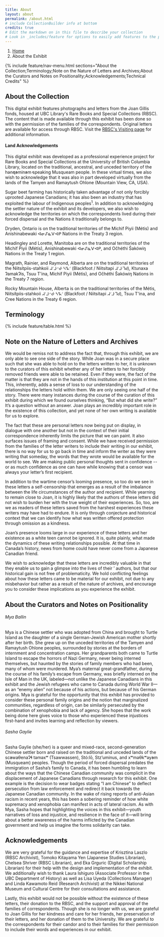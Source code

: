 ```yaml
---
title: About
layout: about
permalink: /about.html
# include CollectionBuilder info at bottom
credits: true
# Edit the markdown on in this file to describe your collection
# Look in _includes/feature for options to easily add features to the page
---
```

<nav style="--bs-breadcrumb-divider: url(&#34;data:image/svg+xml,%3Csvg xmlns='http://www.w3.org/2000/svg' width='8' height='8'%3E%3Cpath d='M2.5 0L1 1.5 3.5 4 1 6.5 2.5 8l4-4-4-4z' fill='currentColor'/%3E%3C/svg%3E&#34;);" aria-label="breadcrumb">
  <ol class="breadcrumb">
    <li class="breadcrumb-item"><a href="#">Home</a></li>
    <li class="breadcrumb-item active" aria-current="page">About the Exhibit</li>
  </ol>
</nav>
{% include feature/nav-menu.html sections="About the Collection;Terminology;Note on the Nature of Letters and Archives;About the Curators and Notes on Positionality;Acknowledgements;Technical Credits" %}

## About the Collection

This digital exhibit features photographs and letters from the Joan Gillis fonds, housed at UBC Library's Rare Books and Special Collections (RBSC). The content that is made available through this exhibit has been done so with the permission of the families of the correspondents. Original letters are available for access through RBSC. Visit the <a href="https://rbsc.library.ubc.ca/visiting/">RBSC's Visiting page</a> for additional information.
  
<h4>Land Acknowledgements</h4>

This digital exhibit was developed as a professional experience project for Rare Books and Special Collections at the University of British Columbia Library, located on the traditional, ancestral, and unceded territory of the hən̓q̓əmin̓əm̓ speaking Musqueam people. In these virtual times, we also wish to acknowledge that it was also in part developed virtually from the lands of the Tamyen and Ramaytush Ohlone (Mountain View, CA, USA).

Sugar beet farming has historically taken advantage of not only forcibly uprooted Japanese Canadians; it has also been an industry that has exploited the labour of Indigenous peoples<sup>1</sup>. In addition to acknowledging the settler nature of the exhibit and its developers, we also wish to acknowledge the territories on which the correspondents lived during their forced dispersal and the Nations it traditionally belongs to.

Dryden, Ontario is on the traditional territories of the Michif Piyii (Métis) and Anishinabewaki ᐊᓂᔑᓈᐯᐗᑭ Nations in the Treaty 3 region.

Headingley and Lorette, Manitoba are on the traditional territories of the Michif Piyii (Métis), Anishinabewaki ᐊᓂᔑᓈᐯᐗᑭ, and Očhéthi Šakówiŋ Nations in the Treaty 1 region.

Magrath, Rainier, and Raymond, Alberta are on the traditional territories of the Niitsítpiis-stahkoii ᖹᐟᒧᐧᐨᑯᐧ ᓴᐦᖾᐟ (Blackfoot / Niitsítapi ᖹᐟᒧᐧᒣᑯ), Ktunaxa ɁamakɁis, Tsuu T'ina, Michif Piyii (Métis), and Očhéthi Šakówiŋ Nations in the Treaty 7 region.

Rocky Mountain House, Alberta is on the traditional territories of the Métis, Niitsítpiis-stahkoii ᖹᐟᒧᐧᐨᑯᐧ ᓴᐦᖾᐟ (Blackfoot / Niitsítapi ᖹᐟᒧᐧᒣᑯ), Tsuu T'ina, and Cree Nations in the Treaty 6 region.

## Terminology

<div class="container">
	<div class="row">
		 <div class="col-md-10 mx-auto">
		{% include feature/table.html %}
		</div>
	</div>
	</div>

## Note on the Nature of Letters and Archives 

We would be remiss not to address the fact that, through this exhibit, we are only able to see one side of the story. While Joan was in a secure place such that she was able to hold on to the letters written to her, it is unknown to the curators of this exhibit whether any of her letters to her forcibly removed friends were able to be retained. Even if they were, the fact of the matter is that they are not in the hands of this institution at this point in time. This, inherently, adds a sense of loss to our understanding of the relationships the letters hold within them. We are only seeing one half of the story. There were many instances during the course of the curation of this exhibit during which we found ourselves thinking, “But what did she write?” It’s a question without an answer. Joan plays an incredibly important role in the existence of this collection, and yet none of her own writing is available for us to explore.

The fact that these are personal letters now being put on display, in dialogue with one another but not in the context of their initial correspondence inherently limits the picture that we can paint. It also surfaces issues of framing and consent. While we have received permission from the families of the letter writers to include their writing in our exhibit, there is no way for us to go back in time and inform the writer as they were writing that someday, the words that they wrote would be available for the world to see. We are making public personal thoughts sent in confidence -- or as much confidence as one can have while knowing that a censor was always your letter’s first recipient.

In addition to the wartime censor’s looming presence, so too do we see in these letters a self-censorship that emerges as a result of the imbalance between the life circumstances of the author and recipient. While yearning to remain close to Joan, it is highly likely that the authors of these letters did not wish to burden her with the true weight of their experiences. So, too, are we as readers of these letters saved from the harshest experiences these writers may have had to endure. It is only through conjecture and historical context that we can identify how what was written offered protection through omission as a kindness.

Joan’s presence looms large in our experience of these letters and her existence as a white teen cannot be ignored. It is, quite plainly, what made the dynamics of these writing relationships possible. At that time in Canada’s history, news from home could have never come from a Japanese Canadian friend.

We wish to acknowledge that these letters are incredibly valuable in that they enable us to gain a glimpse into the lives of their ’ authors, but that our historical gain is not free of problematicity. We hold conflicting feelings about how these letters came to be material for our exhibit, not due to any misbehavior but rather as a result of the nature of archives, and encourage you to consider these implications as you experience the exhibit.

## About the Curators and Notes on Positionality

<h6>Mya Ballin</h6>
Mya is a Chinese settler who was adopted from China and brought to Turtle Island as the daughter of a single German-Jewish American mother shortly after her birth. She grew up on the unceded territories of the Tamyen and Ramaytush Ohlone peoples, surrounded by stories at the borders of internment and concentration camps. Her grandparents both came to Turtle Island to escape the horrors of Nazi Germany, never being interned themselves, but haunted by the stories of family members who had been, many of whom were murdered. Mya’s maternal great-grandfather, during the course of his family’s escape from Germany, was briefly interned on the Isle of Man in the UK, labeled—not unlike the Japanese Canadians in this exhibit and the Jewish refugees who came to Canada during World War II—as an “enemy alien” not because of his actions, but because of his German origins. Mya is grateful for the opportunity that this exhibit has provided to consider these personal family origins and the notion that marginalized communities, regardless of origin, can be similarly persecuted by the combination of xenophobia and lack of agency. She hopes that the work being done here gives voice to those who experienced these injustices first-hand and invites learning and reflection by viewers.
<br>
<h6>Sasha Gaylie</h6>
Sasha Gaylie (she/her) is a queer and mixed-race, second-generation Chinese settler born and raised on the traditional and unceded lands of the sc̓əwaθenaɁɬ təməxʷ (Tsawwassen), Stó:lō, Stz’uminus, and xʷməθkʷəy̓əm (Musqueam) peoples. Though the period of forced dispersal predates the immigration of Sasha’s family to Canada, it has been humbling to learn about the ways that the Chinese Canadian community was complicit in the displacement of Japanese Canadians through research for this exhibit. One example is the decision to wear badges stating “I am Chinese” to deflect persecution from law enforcement and redirect it back towards the Japanese Canadian community. In the wake of rising reports of anti-Asian racism in recent years, this has been a sobering reminder of how white supremacy and xenophobia can manifest in acts of lateral racism. As with Mya, Sasha hopes that highlighting the voices in this exhibit—youth narratives of loss and injustice, and resilience in the face of it—will bring about a better awareness of the harms inflicted by the Canadian government and help us imagine the forms solidarity can take.

## Acknowledgements

We are very grateful for the guidance and expertise of Krisztina Laszlo (RBSC Archivist), Tomoko Kitayama Yen (Japanese Studies Librarian), Chelsea Shriver (RBSC Librarian), and Eka Grguric (Digital Scholarship Librarian) for their help with the design and implementation of the exhibit. We additionally wish to thank Laura Ishiguro (Associate Professor in the UBC Department of History) as well as Lisa Uyeda (Collections Manager) and Linda Kawamoto Reid (Research Archivist) at the Nikkei National Museum and Cultural Centre for their consultations and assistance.

Lastly, this exhibit would not be possible without the existence of these letters, their donation to the RBSC, and the support and approval of the families of correspondents. Though she is no longer with us, we are grateful to Joan Gillis for her kindness and care for her friends, her preservation of their letters, and her donation of them to the University. We are grateful to the correspondents for their candor and to their families for their permission to include their words and experiences in our exhibit.
